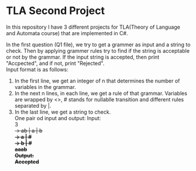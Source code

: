 # TLA Second Project
In this repository I have 3 different projects for TLA(Theory of Language and Automata course) that are implemented in C#.  

In the first question (Q1 file), we try to get a grammer as input and a string to check. Then by applying grammer rules try to find if the string is acceptable or not by the grammar. If the input string is accepted, then print "Accpected", and if not, print "Rejected".  
Input format is as follows:  
1. In the first line, we get an integer of n that determines the number of variables in the grammar.  
2. In the next n lines, in each line, we get a rule of that grammar. Variables are wrapped by <>, # stands for nullablle transition and different rules separated by |.  
3. In the last line, we get a string to check.  
One pair od input and output:
Input:  
3  
<S> -> a<S>b | a<A> | b<B>  
<A> -> a<A> | #  
<B> -> b<B> | #  
aaab  
Output:  
Accepted  